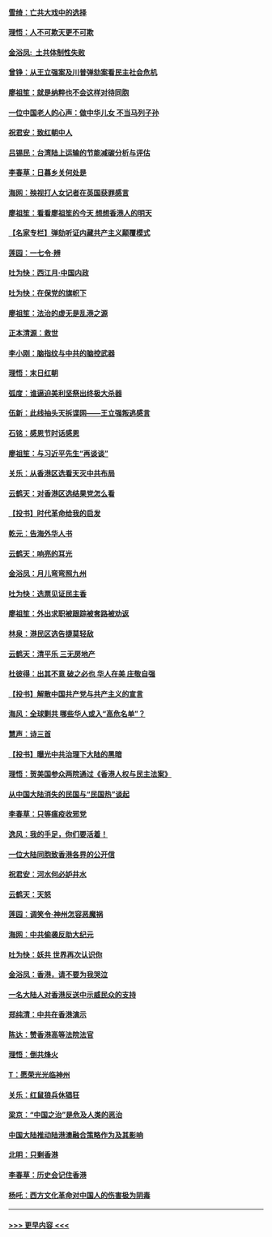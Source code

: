#### [雪绮：亡共大戏中的选择](../pages/nsc993/n11699922.md?t=12050455) 
#### [理悟：人不可欺天更不可欺](../pages/nsc993/n11699657.md?t=12050455) 
#### [金浴凤:  土共体制性失败](../pages/nsc993/n11699361.md?t=12050455) 
#### [曾铮：从王立强案及川普弹劾案看民主社会危机](../pages/nsc993/n11699318.md?t=12050455) 
#### [廖祖笙：就是纳粹也不会这样对待同胞](../pages/nsc993/n11697658.md?t=12050455) 
#### [一位中国老人的心声：做中华儿女 不当马列子孙](../pages/nsc993/n11697525.md?t=12050455) 
#### [祝君安：致红朝中人](../pages/nsc993/n11697518.md?t=12050455) 
#### [吕锡民：台湾陆上运输的节能减碳分析与评估](../pages/nsc993/n11694983.md?t=12050455) 
#### [李春草：日暮乡关何处是](../pages/nsc993/n11694805.md?t=12050455) 
#### [海网：殃视打人女记者在英国获罪感言](../pages/nsc993/n11693832.md?t=12050455) 
#### [廖祖笙：看看廖祖笙的今天 想想香港人的明天](../pages/nsc993/n11693707.md?t=12050455) 
#### [【名家专栏】弹劾听证内藏共产主义颠覆模式](../pages/nsc993/n11693563.md?t=12050455) 
#### [莲园：一七令‧辨](../pages/nsc993/n11692558.md?t=12050455) 
#### [吐为快：西江月·中国内政](../pages/nsc993/n11692071.md?t=12050455) 
#### [吐为快：在保党的旗帜下](../pages/nsc993/n11691188.md?t=12050455) 
#### [廖祖笙：法治的虚无是乱港之源](../pages/nsc993/n11690605.md?t=12050455) 
#### [正本清源：救世](../pages/nsc993/n11689134.md?t=12050455) 
#### [李小刚：脑指纹与中共的脑控武器](../pages/nsc993/n11688900.md?t=12050455) 
#### [理悟：末日红朝](../pages/nsc993/n11688829.md?t=12050455) 
#### [弧度：谁逼迫美利坚祭出终极大杀器](../pages/nsc993/n11688735.md?t=12050455) 
#### [伍新：此线抽头天拆谍网——王立强叛逃感言](../pages/nsc993/n11687981.md?t=12050455) 
#### [石铭：感恩节时话感恩](../pages/nsc993/n11687568.md?t=12050455) 
#### [廖祖笙：与习近平先生“再谈谈”](../pages/nsc993/n11687005.md?t=12050455) 
#### [关乐：从香港区选看天灭中共布局](../pages/nsc993/n11686647.md?t=12050455) 
#### [云鹤天：对香港区选结果党怎么看](../pages/nsc993/n11686216.md?t=12050455) 
#### [【投书】时代革命给我的启发](../pages/nsc993/n11684287.md?t=12050455) 
#### [乾元：告海外华人书](../pages/nsc993/n11684044.md?t=12050455) 
#### [云鹤天：响亮的耳光](../pages/nsc993/n11684254.md?t=12050455) 
#### [金浴凤：月儿弯弯照九州](../pages/nsc993/n11684231.md?t=12050455) 
#### [吐为快：选票见证民主香](../pages/nsc993/n11684206.md?t=12050455) 
#### [廖祖笙：外出求职被跟踪被套路被劝返](../pages/nsc993/n11683874.md?t=12050455) 
#### [林泉：港民区选告捷莫轻敌](../pages/nsc993/n11683930.md?t=12050455) 
#### [云鹤天：清平乐 三无房地产](../pages/nsc993/n11681521.md?t=12050455) 
#### [杜彼得：出其不意 破之必也 华人在美 庄敬自强](../pages/nsc993/n11679554.md?t=12050455) 
#### [【投书】解散中国共产党与共产主义的宣言](../pages/nsc993/n11679177.md?t=12050455) 
#### [海风：全球剿共 哪些华人或入“高危名单”？](../pages/nsc993/n11678617.md?t=12050455) 
#### [慧声：诗三首](../pages/nsc993/n11678848.md?t=12050455) 
#### [【投书】曝光中共治理下大陆的黑暗](../pages/nsc993/n11678674.md?t=12050455) 
#### [理悟：贺美国参众两院通过《香港人权与民主法案》](../pages/nsc993/n11678104.md?t=12050455) 
#### [从中国大陆消失的民国与“民国热”谈起](../pages/nsc993/n11678075.md?t=12050455) 
#### [李春草：只等瘟疫收邪党](../pages/nsc993/n11677308.md?t=12050455) 
#### [逸风：我的手足，你们要活着！](../pages/nsc993/n11676352.md?t=12050455) 
#### [一位大陆同胞致香港各界的公开信](../pages/nsc993/n11675761.md?t=12050455) 
#### [祝君安：河水何必妒井水](../pages/nsc993/n11675746.md?t=12050455) 
#### [云鹤天：天怒](../pages/nsc993/n11675718.md?t=12050455) 
#### [莲园：调笑令‧神州怎容恶魔祸](../pages/nsc993/n11675648.md?t=12050455) 
#### [海网：中共偷袭反助大纪元](../pages/nsc993/n11673515.md?t=12050455) 
#### [吐为快：妖共 世界再次认识你](../pages/nsc993/n11673506.md?t=12050455) 
#### [金浴凤：香港，请不要为我哭泣](../pages/nsc993/n11673248.md?t=12050455) 
#### [一名大陆人对香港反送中示威民众的支持](../pages/nsc993/n11672615.md?t=12050455) 
#### [郑纯清：中共在香港演示](../pages/nsc993/n11670539.md?t=12050455) 
#### [陈达：赞香港高等法院法官](../pages/nsc993/n11669542.md?t=12050455) 
#### [理悟：倒共烽火](../pages/nsc993/n11668844.md?t=12050455) 
#### [T：愿荣光光临神州](../pages/nsc993/n11668421.md?t=12050455) 
#### [关乐：红鼠狼兵休猖狂](../pages/nsc993/n11668378.md?t=12050455) 
#### [梁京：“中国之治”是危及人类的恶治](../pages/nsc993/n11668328.md?t=12050455) 
#### [中国大陆推动陆港澳融合策略作为及其影响](../pages/nsc993/n11668157.md?t=12050455) 
#### [北明：只剩香港](../pages/nsc993/n11668002.md?t=12050455) 
#### [李春草：历史会记住香港](../pages/nsc993/n11667927.md?t=12050455) 
#### [杨吒：西方文化革命对中国人的伤害极为阴毒](../pages/nsc993/n11664521.md?t=12050455) 

----
#### [ >>> 更早内容 <<< ](../indexes/nsc993-earlier.md)
